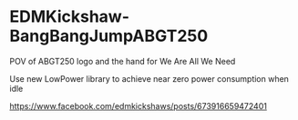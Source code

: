 # EDMKickshaw-BangBangJumpABGT250

POV of ABGT250 logo and the hand for We Are All We Need

Use new LowPower library to achieve near zero power consumption when idle

https://www.facebook.com/edmkickshaws/posts/673916659472401
